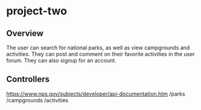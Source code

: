 # project-two

## Overview
The user can search for national parks, as well as view campgrounds and activities. They can post and comment on their favorite activities in the user forum. They can also signup for an account.

## Controllers
https://www.nps.gov/subjects/developer/api-documentation.htm
/parks
/campgrounds
/activities


